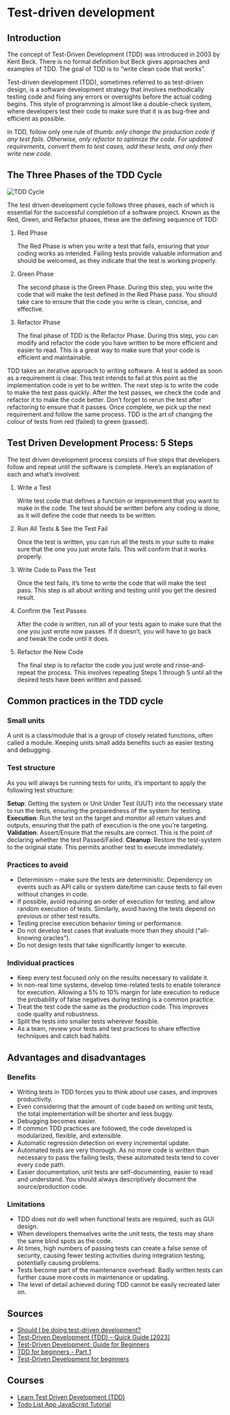 # Test-driven development

## Introduction

The concept of Test-Driven Development (TDD) was introduced in 2003 by
Kent Beck. There is no formal definition but Beck gives approaches and examples
of TDD. The goal of TDD is to “write clean code that works”.

Test-driven development (TDD), sometimes referred to as test-driven design, is
a software development strategy that involves methodically testing code and
fixing any errors or oversights before the actual coding begins. This style of
programming is almost like a double-check system, where developers test their
code to make sure that it is as bug-free and efficient as possible.

In TDD, follow only one rule of thumb: *only change the production code if any
test fails. Otherwise, only refactor to optimize the code. For updated
requirements, convert them to test cases, add these tests, and only then write
new code*.

## The Three Phases of the TDD Cycle

![TDD Cycle](https://global-uploads.webflow.com/5d8afd5dd56fb3dd715b3bce/5e72bfd08a616a2a3f88b63f_TDD%20BLACK.jpeg)

The test driven development cycle follows three phases, each of which is
essential for the successful completion of a software project. Known as the
Red, Green, and Refactor phases, these are the defining sequence of TDD:

1. Red Phase

    The Red Phase is when you write a test that fails, ensuring that your coding
    works as intended. Failing tests provide valuable information and should be
    welcomed, as they indicate that the test is working properly.

2. Green Phase

    The second phase is the Green Phase. During this step, you write the code that
    will make the test defined in the Red Phase pass. You should take care to
    ensure that the code you write is clean, concise, and effective.

3. Refactor Phase

    The final phase of TDD is the Refactor Phase. During this step, you can modify
    and refactor the code you have written to be more efficient and easier to read.
    This is a great way to make sure that your code is efficient and maintainable.

TDD takes an iterative approach to writing software. A test is added as soon as
a requirement is clear. This test intends to fail at this point as the
implementation code is yet to be written. The next step is to write the code to
make the test pass quickly. After the test passes, we check the code and
refactor it to make the code better. Don’t forget to rerun the test after
refactoring to ensure that it passes. Once complete, we pick up the next
requirement and follow the same process. TDD is the art of changing the colour
of tests from red (failed) to green (passed).

## Test Driven Development Process: 5 Steps

The test driven development process consists of five steps that developers
follow and repeat until the software is complete. Here’s an explanation of each
and what’s involved:

1. Write a Test

    Write test code that defines a function or improvement that you want to make in
    the code. The test should be written before any coding is done, as it will
    define the code that needs to be written.

2. Run All Tests & See the Test Fail

    Once the test is written, you can run all the tests in your suite to make sure
    that the one you just wrote fails. This will confirm that it works properly.

3. Write Code to Pass the Test

    Once the test fails, it’s time to write the code that will make the test pass.
    This step is all about writing and testing until you get the desired result.

4. Confirm the Test Passes

    After the code is written, run all of your tests again to make sure that the
    one you just wrote now passes. If it doesn’t, you will have to go back and
    tweak the code until it does.

5. Refactor the New Code

    The final step is to refactor the code you just wrote and rinse-and-repeat
    the process. This involves repeating Steps 1 through 5 until all the desired
    tests have been written and passed.

## Common practices in the TDD cycle

### Small units

A unit is a class/module that is a group of closely related functions, often
called a module. Keeping units small adds benefits such as easier testing and
debugging.

### Test structure

As you will always be running tests for units, it’s important to apply the
following test structure:

**Setup**: Getting the system or Unit Under Test (UUT) into the necessary state to
run the tests, ensuring the preparedness of the system for testing.
**Execution**: Run the test on the target and monitor all return values and
outputs, ensuring that the path of execution is the one you’re targeting.
**Validation**: Assert/Ensure that the results are correct. This is the point of
declaring whether the test Passed/Failed.
**Cleanup**: Restore the test-system to the original state. This permits another
test to execute immediately.

### Practices to avoid

- Determinism – make sure the tests are deterministic. Dependency on events such
as API calls or system date/time can cause tests to fail even without changes
in code.
- If possible, avoid requiring an order of execution for testing, and allow
random execution of tests. Similarly, avoid having the tests depend on
previous or other test results.
- Testing precise execution behavior timing or performance.
- Do not develop test cases that evaluate more than they should
(“all-knowing oracles”).
- Do not design tests that take significantly longer to execute.

### Individual practices

- Keep every test focused only on the results necessary to validate it.
- In non-real time systems, develop time-related tests to enable tolerance
for execution. Allowing a 5% to 10% margin for late execution to reduce the
probability of false negatives during testing is a common practice.
- Treat the test code the same as the production code. This improves code
quality and robustness.
- Split the tests into smaller tests wherever feasible.
- As a team, review your tests and test practices to share effective techniques
and catch bad habits.

## Advantages and disadvantages

### Benefits

- Writing tests in TDD forces you to think about use cases, and improves
productivity.
- Even considering that the amount of code based on writing unit tests, the
total implementation will be shorter and less buggy.
- Debugging becomes easier.
- If common TDD practices are followed, the code developed is modularized,
flexible, and extensible.
- Automatic regression detection on every incremental update.
- Automated tests are very thorough. As no more code is written than necessary
to pass the failing tests, these automated tests tend to cover every code path.
- Easier documentation, unit tests are self-documenting, easier to read and
understand. You should always descriptively document the source/production code.

### Limitations

- TDD does not do well when functional tests are required, such as GUI design.
- When developers themselves write the unit tests, the tests may share the
same blind spots as the code.
- At times, high numbers of passing tests can create a false sense of security,
causing fewer testing activities during integration testing, potentially
causing problems.
- Tests become part of the maintenance overhead. Badly written tests can
further cause more costs in maintenance or updating.
- The level of detail achieved during TDD cannot be easily recreated later on.

## Sources

- [Should I be doing test-driven development?](https://www.codewithjason.com/test-driven-development/)
- [Test-Driven Development (TDD) – Quick Guide [2023]](https://brainhub.eu/library/test-driven-development-tdd)
- [Test-Driven Development: Guide for Beginners](https://www.codingdojo.com/blog/test-driven-development)
- [TDD for beginners - Part 1](https://www.fabricgroup.com.au/blog/tdd-for-beginners-part-1)
- [Test-Driven Development for beginners](https://womanonrails.com/tdd-basic)

## Courses

- [Learn Test Driven Development (TDD)](https://github.com/dwyl/learn-tdd)
- [Todo List App JavaScript Tutorial](https://github.com/dwyl/javascript-todo-list-tutorial)